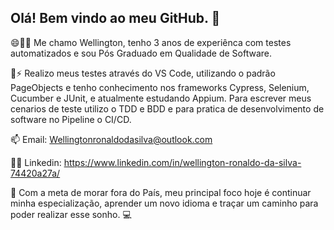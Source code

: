 ## Olá! Bem vindo ao meu GitHub. 🤝


😄👋🤓 Me chamo Wellington, tenho 3 anos de experiênca com testes automatizados e sou Pós Graduado em Qualidade de Software.

🌱⚡ Realizo meus testes através do VS Code, utilizando o padrão PageObjects e tenho conhecimento nos frameworks Cypress, Selenium, Cucumber e JUnit, e atualmente estudando  Appium.
Para escrever meus cenarios de teste utilizo o TDD e BDD e para pratica de desenvolvimento de software no Pipeline o CI/CD. 

📫 Email: Wellingtonronaldodasilva@outlook.com 

🧑‍💼 Linkedin: https://www.linkedin.com/in/wellington-ronaldo-da-silva-74420a27a/ 

🚀 Com a meta de morar fora do País, meu principal foco hoje é continuar minha especialização, aprender um novo idioma e traçar um caminho para poder realizar esse sonho. 💻





<!--
**WellSiilva/WellSiilva** is a ✨ _special_ ✨ repository because its `README.md` (this file) appears on your GitHub profile.

Here are some ideas to get you started:

- 🔭 I’m currently working on ...
- 🌱 I’m currently learning ...
- 👯 I’m looking to collaborate on ...
- 🤔 I’m looking for help with ...
- 💬 Ask me about ...
- 📫 How to reach me: ...
- 😄 Pronouns: ...
- ⚡ Fun fact: ...
-->
